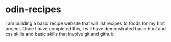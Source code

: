 # odin-recipes

I am building a basic recipe website that will list recipes to foods for my first project. Once I have completed this, i will have demonstrated basic html and css skills and basic skills that involve git and github.
